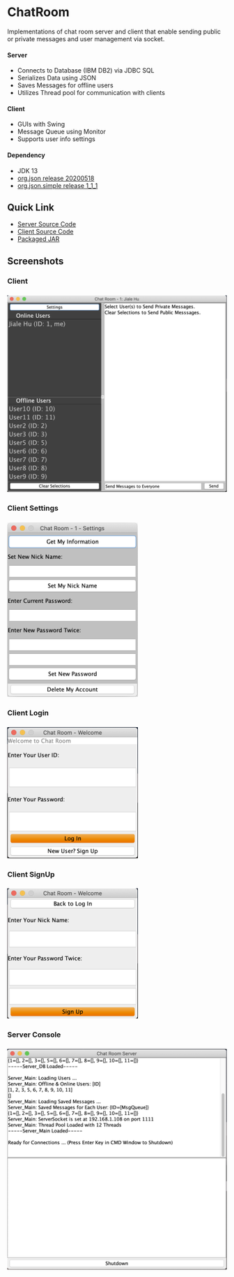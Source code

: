 # ChatRoom
Implementations of chat room server and client that enable sending public or private messages and user management via socket.
#### Server
- Connects to Database (IBM DB2) via JDBC SQL
- Serializes Data using JSON
- Saves Messages for offline users
- Utilizes Thread pool for communication with clients
#### Client
- GUIs with Swing
- Message Queue using Monitor
- Supports user info settings
#### Dependency
- JDK 13
- [org.json release 20200518](https://github.com/stleary/JSON-java)
- [org.json.simple release 1_1_1](https://github.com/fangyidong/json-simple)
## Quick Link
- [Server Source Code](/ChatRoom-Server/src/my/chatroom/server)
- [Client Source Code](/ChatRoom-Client/src/my/chatroom/client)
- [Packaged JAR](/JAR)
## Screenshots
<h3> Client <h3/>
<img src="/Screenshots/client.png" width="600"/>
<h3> Client Settings <h3/>
<img src="/Screenshots/settings.png" width="300"/>
<h3> Client Login <h3/>
<img src="/Screenshots/login.png" width="300"/>
<h3> Client SignUp <h3/>
<img src="/Screenshots/signup.png" width="300"/>
<h3> Server Console <h3/>
<img src="/Screenshots/server.png" width="600"/>
